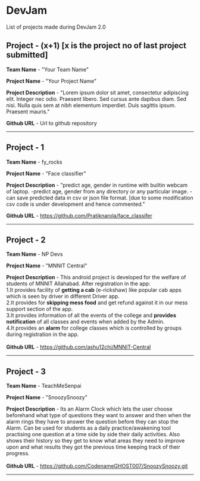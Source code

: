 # DevJam

List of projects made during DevJam 2.0

## Project - (x+1) [x is the project no of last project submitted]

 **Team Name** - "Your Team Name"

 **Project Name** - "Your Project Name"	

 **Project Description** - "Lorem ipsum dolor sit amet, consectetur adipiscing elit. Integer nec odio. Praesent libero. Sed cursus ante dapibus diam. Sed nisi. Nulla quis sem at nibh elementum imperdiet. Duis sagittis ipsum. Praesent mauris."

 **Github URL** - Url to github repository

<hr>

## Project - 1

**Team Name** - fy_rocks

**Project Name** - "Face classifier"

**Project Description** - "predict age, gender in runtime with builtin webcam of laptop.
-predict age, gender from any directory or any particular image.
-can save predicted data in csv or json file format. [due to some modification csv code is under development and hence commented."

**Github URL** - https://github.com/Pratiknarola/face_classifer
<hr>

## Project - 2

**Team Name** - NP Devs

**Project Name** - "MNNIT Central"

**Project Description** - This android project is developed for the welfare of students of MNNIT Allahabad. After registration in the app:
<br>1.It provides facility of <B>getting a cab</B> (e-rickshaw) like popular cab apps which is seen by driver in different Driver app.
<br>2.It provides for <B>skipping mess food</B> and get refund against it in our mess support section of the app. 
<br>3.It provides information of all the events of the college and <B>provides notification</B> of all classes and events when added by the Admin.
<br>4.It provides an <B>alarm</B> for college classes which is controlled by groups during registration in the app.
<br><br>**Github URL** - https://github.com/ashu12chi/MNNIT-Central
<hr>


## Project - 3

**Team Name** - TeachMeSenpai

**Project Name** - "SnoozySnoozy"

**Project Description** - Its an Alarm Clock which lets the user choose beforehand what type of questions they want to answer and then when the alarm rings they have to answer the question before they can stop the Alarm. Can be used for students as a daily practice/awakening tool practising one question at a time side by side their daily activities. Also shows their history so they get to know what areas they need to improve upon and what results they got the previous time keeping track of their progress.
<br><br>**Github URL** - https://github.com/CodenameGHOST007/SnoozySnoozy.git
<hr>
